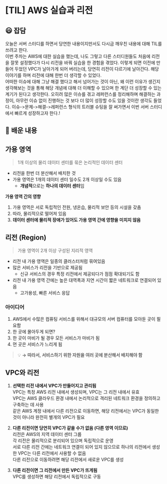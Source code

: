 # [TIL] AWS 실습과 리전

##  😃 잡담
오늘은 서버 스터디를 하면서 당연한 내용이지만서도 다시금 깨우친 내용에 대해 TIL를 쓰려고 한다. <br>
이번 주차는 AWS에 대한 실습을 했는데, 나도 그렇고 다른 스터디원들도 처음에 리전을 잘못 설정했다가 다시 리전을 바꿔 실습을 한 경험을 겪었다. 이렇게 되면 이전에 만들어 두었던 VPC가 날아가게 되어 버리는데, 당연히 리전이 다르기에 날아간다. 해당 이야기를 하며 리전에 대해 한번 더 생각할 수 있었다.<br> 
어떠한 이슈에 대해 그냥 해결 했다고 해서 넘어가는 것이 아닌, 왜 이런 이유가 생긴지 생각해보는 것을 통해 해당 개념에 대해 더 이해할 수 있으며 한 계단 더 성장할 수 있는 계기가 된다고 생각한다. 오히려 많은 이슈를 겪고 레퍼런스를 정리해하며 해결하는 과정이, 아무런 이슈 없이 진행하는 것 보다 더 많이 성장할 수도 있을 것이란 생각도 들었다. 이슈->문제->해결->레퍼런스 형식의 트러블 슈팅을 잘 써가면서 이번 서버 스터디에서 빠르게 성장하고자 한다.!

## 📄 배운 내용
## 가용 영역

> 1개 이상의 물리 데이터 센터를 묶은 논리적인 데이터 센터
> 
- 리전을 한번 더 분산해서 배치한 것
- 가용 영역은 1개의 데이터 센터 일수도 2개 이상일 수도 있음
    - **개념적**으로는 **하나의 데이터 센터**임

**가용 영역 간의 영향**

1. 가용 영역은 서로 독립적인 전원, 냉온습, 물리적 보안 등의 시설을 갖춤
2. 따라, 물리적으로 떨어져 있음
3. **데이터 센터에 물리적 장애가 있어도 가용 영역 간에 영향을 미치지 않음**

## 리전 (Region)

> 가용 영역이 2개 이상 구성된 지리적 영역
> 
- 리전 내 가용 영역은 일종의 클러스터처럼 묶여있음
- 많은 서비스가 리전을 기반으로 제공됨
    - 신규 서비스의 경우 특정 리전에서 제공되다가 점점 확대되기도 함
- 리전 내 가용 영역 간에는 높은 대역폭과 지연 시간이 짧은 네트워크로 연결되어 있음
    - 고가용성, 빠른 서비스 응답

### 아이디어

1. AWS에서 수많은 컴퓨팅 서비스를 위해서 대규모의 서버 컴퓨터를 모아둔 곳이 필요함
2. 한 곳에 몰아두게 되면?
3. 한 곳이 마비가 될 경우 모든 서비스가 마비가 됨
4. 먼 곳은 서비스가 느리게 됨
   
> 💡 **→ 따라서, 서비스하기 위한 자원을 여러 곳에 분산해서 배치해야 함**


## VPC와 리전
1. **선택한 리전 내에서 VPC가 만들어지고 관리됨**<br>
VPC는 특정 AWS 리전 내에서 생성되며, VPC는 그 리전 내에서 유효<br>
VPC는 AWS 클라우드 환경 내에서 논리적으로 격리된 네트워크 환경을 정의하고 구축하는 데 사용<br>
같은 AWS 계정 내에서 다른 리전으로 이동하면, 해당 리전에서는 VPC가 동일한 것이 아니라 완전히 별개의 VPC가 필요

2. **다른 리전이면 당연히 VPC가 같을 수가 없음 (다른 영역 이므로)**<br>
리전은 AWS의 지역 데이터 센터 그룹<br>
각 리전은 물리적으로 분리되어 있으며 독립적으로 운영<br>
서로 다른 리전 간에는 네트워크 연결이 되어 있지 않으므로 하나의 리전에서 생성한 VPC는 다른 리전에서 사용할 수 없음<br>
다른 리전으로 이동하려면 해당 리전에서 새로운 VPC를 생성
   
3. **다른 리전이면 그 리전에서 만든 VPC가 뜨게됨**<br>
VPC를 생성하면 해당 리전에서 독립적으로 구동
   

